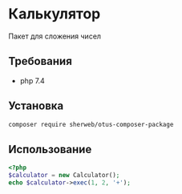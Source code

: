 # Калькулятор
Пакет для сложения чисел

## Требования
- php 7.4
## Установка

```bash
composer require sherweb/otus-composer-package
```

## Использование
```php
<?php
$calculator = new Calculator();
echo $calculator->exec(1, 2, '+');
```